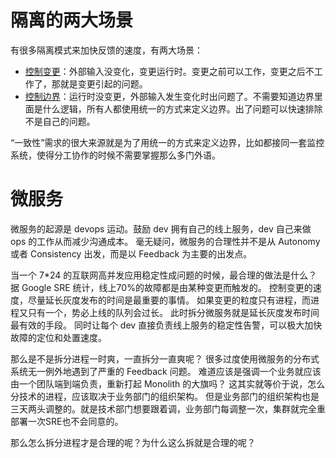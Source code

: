 # 隔离的两大场景

有很多隔离模式来加快反馈的速度，有两大场景：

* [控制变更](./ControlChange.md)：外部输入没变化，变更运行时。变更之前可以工作，变更之后不工作了，那就是变更引起的问题。
* [控制边界](./ControlBoundary.md)：运行时没变更，外部输入发生变化时出问题了。不需要知道边界里面是什么逻辑，所有人都使用统一的方式来定义边界。出了问题可以快速排除不是自己的问题。

“一致性”需求的很大来源就是为了用统一的方式来定义边界，比如都接同一套监控系统，使得分工协作的时候不需要掌握那么多门外语。

# 微服务

微服务的起源是 devops 运动。鼓励 dev 拥有自己的线上服务，dev 自己来做 ops 的工作从而减少沟通成本。
毫无疑问，微服务的合理性并不是从 Autonomy 或者 Consistency 出发，而是以 Feedback 为主要的出发点。

当一个 7*24 的互联网高并发应用稳定性成问题的时候，最合理的做法是什么？据 Google SRE 统计，线上70%的故障都是由某种变更而触发的。
控制变更的速度，尽量延长灰度发布的时间是最重要的事情。
如果变更的粒度只有进程，而进程又只有一个，势必上线的队列会过长。
此时拆分微服务就是延长灰度发布时间最有效的手段。
同时让每个 dev 直接负责线上服务的稳定性告警，可以极大加快故障的定位和处置速度。

那么是不是拆分进程一时爽，一直拆分一直爽呢？
很多过度使用微服务的分布式系统无一例外地遇到了严重的 Feedback 问题。
难道应该是强调一个业务就应该由一个团队端到端负责，重新打起 Monolith 的大旗吗？
这其实就等价于说，怎么分技术的进程，应该取决于业务部门的组织架构。
但是业务部门的组织架构也是三天两头调整的。就是技术部门想要跟着调，业务部门每调整一次，集群就完全重部署一次SRE也不会同意的。

那么怎么拆分进程才是合理的呢？为什么这么拆就是合理的呢？